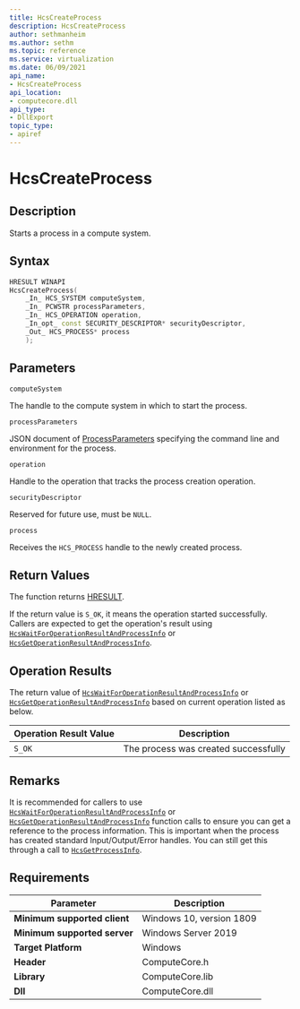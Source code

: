 ```yaml
---
title: HcsCreateProcess
description: HcsCreateProcess
author: sethmanheim
ms.author: sethm
ms.topic: reference
ms.service: virtualization
ms.date: 06/09/2021
api_name:
- HcsCreateProcess
api_location:
- computecore.dll
api_type:
- DllExport
topic_type: 
- apiref
---
```

# HcsCreateProcess

## Description

Starts a process in a compute system.

## Syntax

```cpp
HRESULT WINAPI
HcsCreateProcess(
    _In_ HCS_SYSTEM computeSystem,
    _In_ PCWSTR processParameters,
    _In_ HCS_OPERATION operation,
    _In_opt_ const SECURITY_DESCRIPTOR* securityDescriptor,
    _Out_ HCS_PROCESS* process
    );
```

## Parameters

`computeSystem`

The handle to the compute system in which to start the process.

`processParameters`

JSON document of [ProcessParameters](./../SchemaReference.md#ProcessParameters) specifying the command line and environment for the process.

`operation`

Handle to the operation that tracks the process creation operation.

`securityDescriptor`

Reserved for future use, must be `NULL`.

`process`

Receives the `HCS_PROCESS` handle to the newly created process.

## Return Values

The function returns [HRESULT](./HCSHResult.md).

If the return value is `S_OK`, it means the operation started successfully. Callers are expected to get the operation's result using [`HcsWaitForOperationResultAndProcessInfo`](./HcsWaitForOperationResultAndProcessInfo.md) or [`HcsGetOperationResultAndProcessInfo`](./HcsGetOperationResultAndProcessInfo.md).


## Operation Results

The return value of [`HcsWaitForOperationResultAndProcessInfo`](./HcsWaitForOperationResultAndProcessInfo.md) or [`HcsGetOperationResultAndProcessInfo`](./HcsGetOperationResultAndProcessInfo.md) based on current operation listed as below.

| Operation Result Value | Description |
| -- | -- |
| `S_OK` | The process was created successfully |


## Remarks

It is recommended for callers to use [`HcsWaitForOperationResultAndProcessInfo`](./HcsWaitForOperationResultAndProcessInfo.md) or [`HcsGetOperationResultAndProcessInfo`](./HcsGetOperationResultAndProcessInfo.md) function calls to ensure you can get a reference to the process information. This is important when the process has created standard Input/Output/Error handles. You can still get this through a call to [`HcsGetProcessInfo`](./HcsGetProcessInfo.md).

## Requirements

|Parameter|Description|
|---|---|
| **Minimum supported client** | Windows 10, version 1809 |
| **Minimum supported server** | Windows Server 2019 |
| **Target Platform** | Windows |
| **Header** | ComputeCore.h |
| **Library** | ComputeCore.lib |
| **Dll** | ComputeCore.dll |